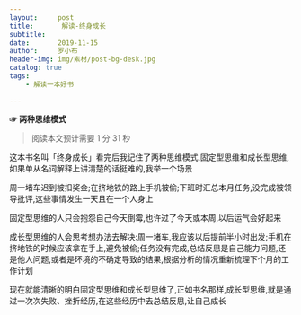 ```yaml
---
layout:     post
title:       解读-终身成长
subtitle:   
date:       2019-11-15
author:     罗小布
header-img: img/素材/post-bg-desk.jpg
catalog: true
tags:
    - 解读一本好书

---
```






**☞  两种思维模式**

> 阅读本文预计需要 1 分 31 秒

这本书名叫「终身成长」看完后我记住了两种思维模式,固定型思维和成长型思维,如果单从名词解释上讲清楚的话挺难的,我举一个场景

周一堵车迟到被扣奖金;在挤地铁的路上手机被偷;下班时汇总本月任务,没完成被领导批评,这些事情发生一天且在一个人身上

固定型思维的人只会抱怨自己今天倒霉,也许过了今天或本周,以后运气会好起来

成长型思维的人会思考想办法去解决:周一堵车,我应该以后提前半小时出发;手机在挤地铁的时候应该拿在手上,避免被偷;任务没有完成,总结反思是自己能力问题,还是他人问题,或者是环境的不确定导致的结果,根据分析的情况重新梳理下个月的工作计划

现在就能清晰的明白固定型思维和成长型思维了,正如书名那样,成长型思维,就是通过一次次失败、挫折经历,在这些经历中去总结反思,让自己成长









